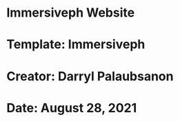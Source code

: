 # Immersiveph Website
# Template: Immersiveph
# Creator: Darryl Palaubsanon
# Date: August 28, 2021
